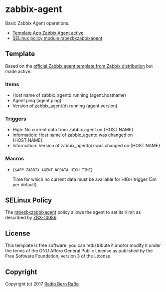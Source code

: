 # zabbix-agent

Basic Zabbix Agent operations.

* [Template App Zabbix Agent active](Template_App_Zabbix_Agent_active.xml)
* [SELinux policy module rabezbxzabbixagent](selinux/rabezbxzabbixagent.te)

## Template
Based on the [official Zabbix agent template from Zabbix distribution](https://share.zabbix.com/official-templates/applications/zabbix-agent) but made active.

### Items

* Host name of zabbix_agentd running (agent.hostname)
* Agent ping (agent.ping)
* Version of zabbix_agent(d) running (agent.version)

### Triggers

* High: No current data from Zabbix agent on {HOST.NAME}
* Information: Host name of zabbix_agentd was changed on {HOST.NAME}
* Information: Version of zabbix_agent(d) was changed on {HOST.NAME}

### Macros

* `{$APP_ZABBIX_AGENT_NODATA_HIGH_TIME}`

  Time for which no current data must be available for HIGH trigger (5m per default)

## SELinux Policy

The [rabezbxzabbixagent](selinux/rabezbxzabbixagent.te) policy allows the agent to set its rlimit
as described by [ZBX-10086](https://support.zabbix.com/browse/ZBX-10086).

## License
This template is free software: you can redistribute it and/or modify it under
the terms of the GNU Affero General Public License as published by the Free
Software Foundation, version 3 of the License.

## Copyright
Copyright (c) 2017 [Radio Bern RaBe](http://www.rabe.ch)
